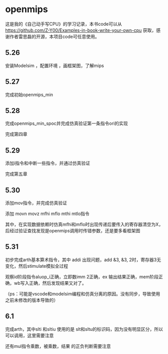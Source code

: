 # openmips
这是我的《自己动手写CPU》的学习记录，本书code可以从 https://github.com/Z-Y00/Examples-in-book-write-your-own-cpu 获取，感谢作者雷思磊的开源，本项目code可任意使用。

## 5.26 
安装Modelsim ，配置环境 ，画框架图，了解mips

## 5.27
完成初始openmips_min

## 5.28
完成openmips_min_spoc并完成仿真验证第一条指令ori的实现

完成第四章

## 5.29
添加i指令和中断一些指令，并通过仿真验证

完成第五章

## 5.30
添加mov指令，并完成仿真验证 

添加 movn movz mfhi mflo mthi mtlo指令

其中，在实现数据依赖时仿真mfhi和mflo时出现传递后要传入的寄存器清空为X，后经过验证查找发现是openmips调用时传错参数，还是要多看框架图

## 5.31
初步完成arth基本算术指令，其中 addi 出现问题，add &3, &3, 2时，寄存器3无变化，然后stimulate模拟全过程

观察id阶段指令aluop_i正确，立即数imm 2正确，ex 输出结果正确，mem阶段正确，wb写入正确，然后发现结果又对了。

（ps：可能是vscode和modelsim编程和仿真分离的原因。没有同步，导致使用之前未修改的版本导致的）

## 6.1 
完成arth，其中slti 和sltiu 使用的是 slt和sltu的标识码，因为没有明显区分，所以可以调用，这里需要注意

还有mul指令乘数，被乘数，结果 的正负判断需要注意
